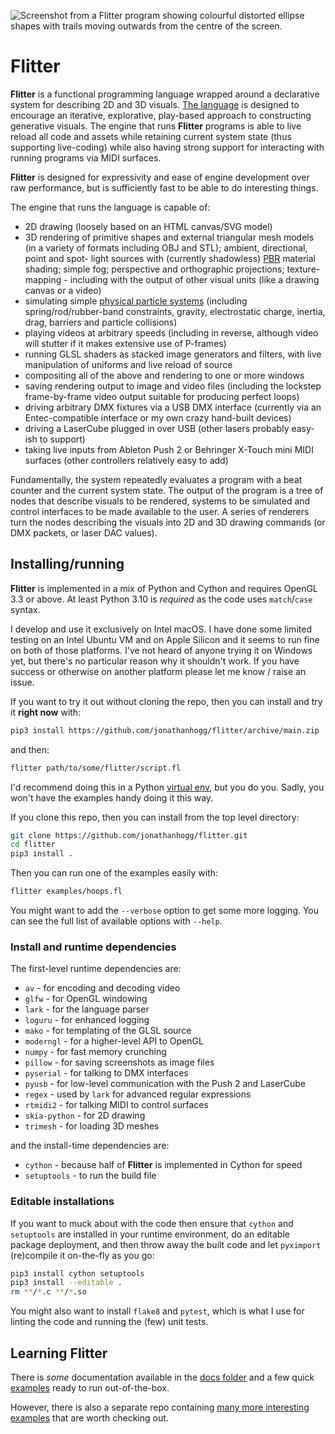 ![Screenshot from a Flitter program showing colourful distorted ellipse shapes
with trails moving outwards from the centre of the screen.](docs/header.jpg)

# Flitter

**Flitter** is a functional programming language wrapped around a declarative
system for describing 2D and 3D visuals. [The language](/docs/language.md) is
designed to encourage an iterative, explorative, play-based approach to
constructing generative visuals. The engine that runs **Flitter** programs is
able to live reload all code and assets while retaining current system state
(thus supporting live-coding) while also having strong support for interacting
with running programs via MIDI surfaces.

**Flitter** is designed for expressivity and ease of engine development over
raw performance, but is sufficiently fast to be able to do interesting things.

The engine that runs the language is capable of:

- 2D drawing (loosely based on an HTML canvas/SVG model)
- 3D rendering of primitive shapes and external triangular mesh models (in a
variety of formats including OBJ and STL); ambient, directional, point and
spot- light sources with (currently shadowless) [PBR](https://en.wikipedia.org/wiki/Physically_based_rendering)
material shading; simple fog; perspective and orthographic projections;
texture-mapping - including with the output of other visual units (like a
drawing canvas or a video)
- simulating simple [physical particle systems](/docs/physics.md) (including
spring/rod/rubber-band constraints, gravity, electrostatic charge, inertia,
drag, barriers and particle collisions)
- playing videos at arbitrary speeds (including in reverse, although video will
stutter if it makes extensive use of P-frames)
- running GLSL shaders as stacked image generators and filters, with live
manipulation of uniforms and live reload of source
- compositing all of the above and rendering to one or more windows
- saving rendering output to image and video files (including the lockstep
frame-by-frame video output suitable for producing perfect loops)
- driving arbitrary DMX fixtures via a USB DMX interface (currently via an
Entec-compatible interface or my own crazy hand-built devices)
- driving a LaserCube plugged in over USB (other lasers probably easy-ish to
support)
- taking live inputs from Ableton Push 2 or Behringer X-Touch mini MIDI
surfaces (other controllers relatively easy to add)

Fundamentally, the system repeatedly evaluates a program with a beat counter
and the current system state. The output of the program is a tree of nodes that
describe visuals to be rendered, systems to be simulated and control interfaces
to be made available to the user. A series of renderers turn the nodes
describing the visuals into 2D and 3D drawing commands (or DMX packets, or laser
DAC values).

## Installing/running

**Flitter** is implemented in a mix of Python and Cython and requires OpenGL
3.3 or above. At least Python 3.10 is *required* as the code uses `match`/`case`
syntax.

I develop and use it exclusively on Intel macOS. I have done some limited
testing on an Intel Ubuntu VM and on Apple Silicon and it seems to run fine on
both of those platforms. I've not heard of anyone trying it on Windows yet, but
there's no particular reason why it shouldn't work. If you have success or
otherwise on another platform please let me know / raise an issue.

If you want to try it out without cloning the repo, then you can install and
try it **right now** with:

```sh
pip3 install https://github.com/jonathanhogg/flitter/archive/main.zip
```

and then:

```sh
flitter path/to/some/flitter/script.fl
```

I'd recommend doing this in a Python [virtual env](https://docs.python.org/3/library/venv.html),
but you do you. Sadly, you won't have the examples handy doing it this way.

If you clone this repo, then you can install from the top level directory:

```sh
git clone https://github.com/jonathanhogg/flitter.git
cd flitter
pip3 install .
```

Then you can run one of the examples easily with:

```sh
flitter examples/hoops.fl
```

You might want to add the `--verbose` option to get some more logging. You can
see the full list of available options with `--help`.

### Install and runtime dependencies

The first-level runtime dependencies are:

- `av` - for encoding and decoding video
- `glfw` - for OpenGL windowing
- `lark` - for the language parser
- `loguru` - for enhanced logging
- `mako` - for templating of the GLSL source
- `moderngl` - for a higher-level API to OpenGL
- `numpy` - for fast memory crunching
- `pillow` - for saving screenshots as image files
- `pyserial` - for talking to DMX interfaces
- `pyusb` - for low-level communication with the Push 2 and LaserCube
- `regex` - used by `lark` for advanced regular expressions
- `rtmidi2` - for talking MIDI to control surfaces
- `skia-python` - for 2D drawing
- `trimesh` - for loading 3D meshes

and the install-time dependencies are:

- `cython` - because half of **Flitter** is implemented in Cython for speed
- `setuptools` - to run the build file

### Editable installations

If you want to muck about with the code then ensure that `cython` and
`setuptools` are installed in your runtime environment, do an editable
package deployment, and then throw away the built code and let `pyximport`
(re)compile it on-the-fly as you go:

```sh
pip3 install cython setuptools
pip3 install --editable .
rm **/*.c **/*.so
```

You might also want to install `flake8` and `pytest`, which is what I use for
linting the code and running the (few) unit tests.

## Learning Flitter

There is *some* documentation available in the [docs folder](/docs) and a few
quick [examples](/examples) ready to run out-of-the-box.

However, there is also a separate repo containing [many more interesting
examples](https://github.com/jonathanhogg/flitter-examples) that are worth
checking out.
